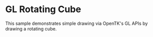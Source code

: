 GL Rotating Cube
================

This sample demonstrates simple drawing via OpenTK's GL APIs by
drawing a rotating cube.
